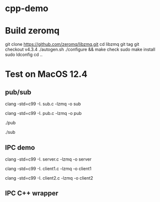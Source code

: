 # cpp-demo

# Build zeromq
git clone https://github.com/zeromq/libzmq.git 
cd libzmq 
git tag 
git checkout v4.3.4 
./autogen.sh 
./configure && make check 
sudo make install 
sudo ldconfig 
cd ..

# Test on MacOS 12.4

## pub/sub
clang -std=c99 -I. sub.c -lzmq -o sub

clang -std=c99 -I. pub.c -lzmq -o pub

./pub

./sub

## IPC demo 
clang -std=c99 -I. server.c -lzmq -o server

clang -std=c99 -I. client1.c -lzmq -o client1

clang -std=c99 -I. client2.c -lzmq -o client2

## IPC C++ wrapper
